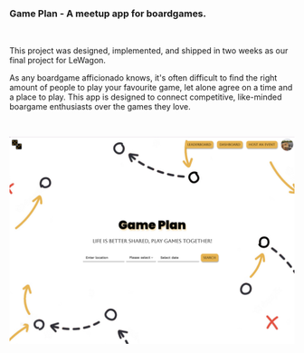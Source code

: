 <h3>Game Plan - A meetup app for boardgames.</h3>
<br>

This project was designed, implemented, and shipped in two weeks as our final project for LeWagon.

As any boardgame afficionado knows, it's often difficult to find the right amount of people to play your favourite game, let alone agree on a time and a place to play. This app is designed to connect competitive, like-minded boargame enthusiasts over the games they love.

<br>

![Home page](/app/assets/images/showpage.jpg " Game Plan home page")
